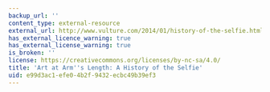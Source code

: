 ```yaml
---
backup_url: ''
content_type: external-resource
external_url: http://www.vulture.com/2014/01/history-of-the-selfie.html
has_external_licence_warning: true
has_external_license_warning: true
is_broken: ''
license: https://creativecommons.org/licenses/by-nc-sa/4.0/
title: 'Art at Arm''s Length: A History of the Selfie'
uid: e99d3ac1-efe0-4b2f-9432-ecbc49b39ef3
---
```

